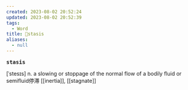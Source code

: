 ```yaml
---
created: 2023-08-02 20:52:24
updated: 2023-08-02 20:52:39
tags:
  - Word
title: 📖stasis
aliases:
  - null
---
```


<pre><strong>stasis</strong></pre>
[ˈstesɪs]
n. a slowing or stoppage of the normal flow of a bodily fluid or semifluid停滞
[[inertia]], [[stagnate]]
